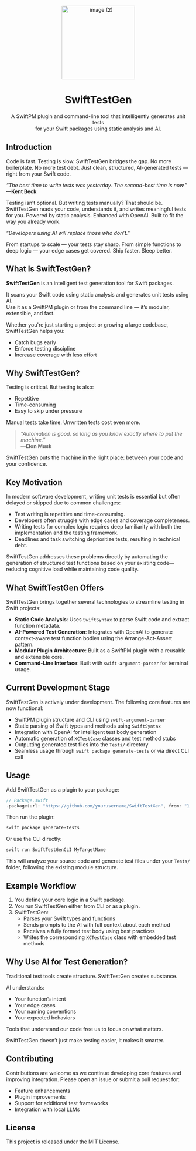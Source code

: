 <p align="center">
  <img width="200" height="200" alt="image (2)" src="https://github.com/user-attachments/assets/90282ce5-3aa6-462f-b46a-20f2c17305cf" />
</p>

<h1 align="center">SwiftTestGen</h1>

<p align="center">
  A SwiftPM plugin and command-line tool that intelligently generates unit tests <br />
  for your Swift packages using static analysis and AI.
</p>

## Introduction
<p align="left">
  Code is fast. Testing is slow.  
  SwiftTestGen bridges the gap.  
  No more boilerplate. No more test debt.  
  Just clean, structured, AI-generated tests — right from your Swift code.
</p>

<p align="left"><em>“The best time to write tests was yesterday. The second-best time is now.”</em><br><strong>—Kent Beck</strong></p>

<p align="left">
  Testing isn’t optional. But writing tests manually? That should be.  
  SwiftTestGen reads your code, understands it, and writes meaningful tests for you.  
  Powered by static analysis. Enhanced with OpenAI.  
  Built to fit the way you already work.
</p>

<p align="left"><em>“Developers using AI will replace those who don’t.”</em></p>

<p align="left">
  From startups to scale — your tests stay sharp.  
  From simple functions to deep logic — your edge cases get covered.  
  Ship faster. Sleep better.
</p>

## What Is SwiftTestGen?

**SwiftTestGen** is an intelligent test generation tool for Swift packages.

It scans your Swift code using static analysis and generates unit tests using AI.  
Use it as a SwiftPM plugin or from the command line — it’s modular, extensible, and fast.

Whether you're just starting a project or growing a large codebase, SwiftTestGen helps you:

- Catch bugs early  
- Enforce testing discipline  
- Increase coverage with less effort  

## Why SwiftTestGen?

Testing is critical. But testing is also:

- Repetitive  
- Time-consuming  
- Easy to skip under pressure  

Manual tests take time. Unwritten tests cost even more.

> _“Automation is good, so long as you know exactly where to put the machine.”_  
> **—Elon Musk**

SwiftTestGen puts the machine in the right place: between your code and your confidence.

## Key Motivation

In modern software development, writing unit tests is essential but often delayed or skipped due to common challenges:

* Test writing is repetitive and time-consuming.
* Developers often struggle with edge cases and coverage completeness.
* Writing tests for complex logic requires deep familiarity with both the implementation and the testing framework.
* Deadlines and task switching deprioritize tests, resulting in technical debt.

SwiftTestGen addresses these problems directly by automating the generation of structured test functions based on your existing code—reducing cognitive load while maintaining code quality.


## What SwiftTestGen Offers

SwiftTestGen brings together several technologies to streamline testing in Swift projects:

* **Static Code Analysis**: Uses `SwiftSyntax` to parse Swift code and extract function metadata.
* **AI-Powered Test Generation**: Integrates with OpenAI to generate context-aware test function bodies using the Arrange-Act-Assert pattern.
* **Modular Plugin Architecture**: Built as a SwiftPM plugin with a reusable and extensible core.
* **Command-Line Interface**: Built with `swift-argument-parser` for terminal usage.


## Current Development Stage

SwiftTestGen is actively under development. The following core features are now functional:

* SwiftPM plugin structure and CLI using `swift-argument-parser`
* Static parsing of Swift types and methods using `SwiftSyntax`
* Integration with OpenAI for intelligent test body generation
* Automatic generation of `XCTestCase` classes and test method stubs
* Outputting generated test files into the `Tests/` directory
* Seamless usage through `swift package generate-tests` or via direct CLI call


## Usage

Add SwiftTestGen as a plugin to your package:

```swift
// Package.swift
.package(url: "https://github.com/yourusername/SwiftTestGen", from: "1.0.0")
```

Then run the plugin:

```bash
swift package generate-tests
```

Or use the CLI directly:

```bash
swift run SwiftTestGenCLI MyTargetName
```

This will analyze your source code and generate test files under your `Tests/` folder, following the existing module structure.


## Example Workflow

1. You define your core logic in a Swift package.
2. You run SwiftTestGen either from CLI or as a plugin.
3. SwiftTestGen:
   - Parses your Swift types and functions
   - Sends prompts to the AI with full context about each method
   - Receives a fully formed test body using best practices
   - Writes the corresponding `XCTestCase` class with embedded test methods


## Why Use AI for Test Generation?

Traditional test tools create structure.
SwiftTestGen creates substance.

AI understands:
- Your function’s intent
- Your edge cases
- Your naming conventions
- Your expected behaviors

Tools that understand our code free us to focus on what matters.

SwiftTestGen doesn’t just make testing easier, it makes it smarter.

## Contributing

Contributions are welcome as we continue developing core features and improving integration. Please open an issue or submit a pull request for:

* Feature enhancements
* Plugin improvements
* Support for additional test frameworks
* Integration with local LLMs


## License

This project is released under the MIT License.

